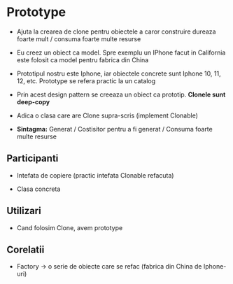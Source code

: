 # Prototype

- Ajuta la crearea de clone pentru obiectele a caror construire dureaza foarte mult / consuma foarte multe resurse

- Eu creez un obiect ca model. Spre exemplu un IPhone facut in California este folosit ca model pentru fabrica din China

- Prototipul nostru este Iphone, iar obiectele concrete sunt Iphone 10, 11, 12, etc. Prototype se refera practic la un catalog

- Prin acest design pattern se creeaza un obiect ca prototip. **Clonele sunt deep-copy**

- Adica o clasa care are Clone supra-scris (implement Clonable)

- **Sintagma:** Generat / Costisitor pentru a fi generat / Consuma foarte multe resurse

## Participanti

- Intefata de copiere (practic intefata Clonable refacuta)

- Clasa concreta

## Utilizari

- Cand folosim Clone, avem prototype

## Corelatii

- Factory -> o serie de obiecte care se refac (fabrica din China de Iphone-uri)
